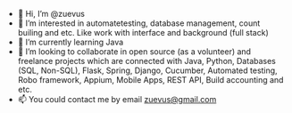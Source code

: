 - 👋 Hi, I’m @zuevus
- 👀 I’m interested in automatetesting, database management, count builing and etc. Like work with interface and background (full stack)
- 🌱 I’m currently learning Java
- 💞️ I’m looking to collaborate in open source (as a volunteer) and freelance projects which are connected with Java,
Python, Databases (SQL, Non-SQL), Flask, Spring, Django, Cucumber, Automated testing, Robo framework, Appium, Mobile Apps, REST API, Build accounting and etc.
- 📫 You could contact me by email zuevus@gmail.com

<!---
zuevus/zuevus is a ✨ special ✨ repository because its `README.md` (this file) appears on your GitHub profile.
You can click the Preview link to take a look at your changes.
--->
